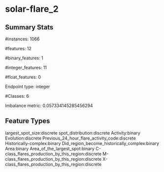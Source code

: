 # solar-flare_2

## Summary Stats

#instances: 1066

#features: 12

  #binary_features: 1

  #integer_features: 11

  #float_features: 0

Endpoint type: integer

#Classes: 6

Imbalance metric: 0.057334145285456294

## Feature Types

 largest_spot_size:discrete
spot_distribution:discrete
Activity:binary
Evolution:discrete
Previous_24_hour_flare_activity_code:discrete
Historically-complex:binary
Did_region_become_historically_complex:binary
Area:binary
Area_of_the_largest_spot:binary
C-class_flares_production_by_this_region:discrete
M-class_flares_production_by_this_region:discrete
X-class_flares_production_by_this_region:discrete

